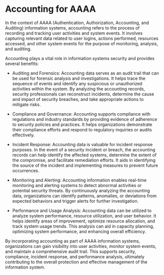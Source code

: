 # Accounting for AAAA

In the context of AAAA (Authentication, Authorization, Accounting, and Auditing) information systems, accounting refers to the process of recording and tracking user activities and system events. It involves capturing relevant data related to user logins, actions performed, resources accessed, and other system events for the purpose of monitoring, analysis, and auditing.

Accounting plays a vital role in information systems security and provides several benefits:

* Auditing and Forensics: Accounting data serves as an audit trail that can be used for forensic analysis and investigations. It helps trace the sequence of events and identify any suspicious or unauthorized activities within the system. By analyzing the accounting records, security professionals can reconstruct incidents, determine the cause and impact of security breaches, and take appropriate actions to mitigate risks.

* Compliance and Governance: Accounting supports compliance with regulations and industry standards by providing evidence of adherence to security policies and practices. It helps organizations demonstrate their compliance efforts and respond to regulatory inquiries or audits effectively.

* Incident Response: Accounting data is valuable for incident response purposes. In the event of a security incident or breach, the accounting records can help identify the affected systems, determine the extent of the compromise, and facilitate remediation efforts. It aids in identifying the source of the incident and implementing measures to prevent future occurrences.

* Monitoring and Alerting: Accounting information enables real-time monitoring and alerting systems to detect abnormal activities or potential security threats. By continuously analyzing the accounting data, organizations can identify patterns, anomalies, or deviations from expected behaviors and trigger alerts for further investigation.

* Performance and Usage Analysis: Accounting data can be utilized to analyze system performance, resource utilization, and user behavior. It helps identify areas of improvement, optimize resource allocation, and track system usage trends. This analysis can aid in capacity planning, optimizing system performance, and enhancing overall efficiency.

By incorporating accounting as part of AAAA information systems, organizations can gain visibility into user activities, monitor system events, and maintain a comprehensive audit trail. This supports security, compliance, incident response, and performance analysis, ultimately contributing to the overall protection and effective management of the information system.